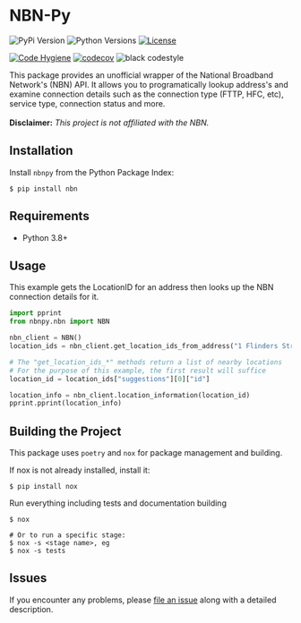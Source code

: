 # NBN-Py

![PyPi Version](https://img.shields.io/pypi/v/nbnpy)
![Python Versions](https://img.shields.io/pypi/pyversions/nbnpy)
[![License](https://img.shields.io/badge/license-MIT-green)](./LICENSE)
<br/>

[![Code Hygiene](https://github.com/diabolical-ninja/nbnpy/actions/workflows/code_hygiene.yml/badge.svg)](https://github.com/diabolical-ninja/nbnpy/actions/workflows/code_hygiene.yml)
[![codecov](https://codecov.io/gh/diabolical-ninja/nbn/branch/main/graph/badge.svg?token=hyTE4HlIxK)](https://codecov.io/gh/diabolical-ninja/nbn)
![black codestyle](https://img.shields.io/badge/Code%20Style-Black-black)


This package provides an unofficial wrapper of the National Broadband Network's (NBN) API. It allows you to programatically lookup address's and examine connection details such as the connection type (FTTP, HFC, etc), service type, connection status and more.
<br/><br/>
**Disclaimer:** _This project is not affiliated with the NBN._


## Installation

Install `nbnpy` from the Python Package Index:

```console
$ pip install nbn
```

## Requirements

- Python 3.8+


## Usage

This example gets the LocationID for an address then looks up the NBN connection details for it.
```python
import pprint
from nbnpy.nbn import NBN

nbn_client = NBN()
location_ids = nbn_client.get_location_ids_from_address("1 Flinders Street, Melbourne VIC")

# The "get_location_ids_*" methods return a list of nearby locations
# For the purpose of this example, the first result will suffice
location_id = location_ids["suggestions"][0]["id"]

location_info = nbn_client.location_information(location_id)
pprint.pprint(location_info)
```

## Building the Project

This package uses `poetry` and `nox` for package management and building. 

If nox is not already installed, install it:
```console
$ pip install nox
```

Run everything including tests and documentation building
```console
$ nox

# Or to run a specific stage:
$ nox -s <stage name>, eg
$ nox -s tests
```


## Issues

If you encounter any problems,
please [file an issue](https://github.com/diabolical-ninja/nbn/issues) along with a detailed description.
